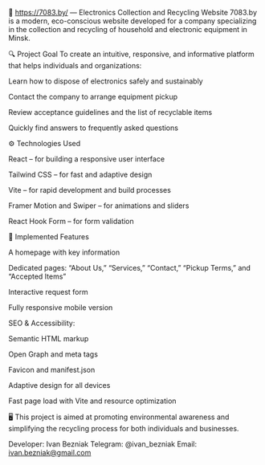 🌿 https://7083.by/ — Electronics Collection and Recycling Website
7083.by is a modern, eco-conscious website developed for a company specializing in the collection and recycling of household and electronic equipment in Minsk.

🔍 Project Goal
To create an intuitive, responsive, and informative platform that helps individuals and organizations:

Learn how to dispose of electronics safely and sustainably

Contact the company to arrange equipment pickup

Review acceptance guidelines and the list of recyclable items

Quickly find answers to frequently asked questions

⚙️ Technologies Used

React – for building a responsive user interface

Tailwind CSS – for fast and adaptive design

Vite – for rapid development and build processes

Framer Motion and Swiper – for animations and sliders

React Hook Form – for form validation

💼 Implemented Features

A homepage with key information

Dedicated pages: “About Us,” “Services,” “Contact,” “Pickup Terms,” and “Accepted Items”

Interactive request form

Fully responsive mobile version

SEO & Accessibility:

Semantic HTML markup

Open Graph and meta tags

Favicon and manifest.json

Adaptive design for all devices

Fast page load with Vite and resource optimization

🖥 This project is aimed at promoting environmental awareness and simplifying the recycling process for both individuals and businesses.

Developer: Ivan Bezniak
Telegram: @ivan_bezniak
Email: ivan.bezniak@gmail.com